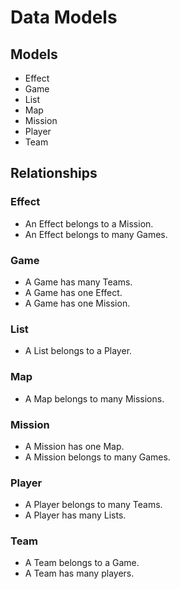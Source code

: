 # Data Models 

## Models
- Effect
- Game
- List
- Map
- Mission
- Player
- Team

## Relationships

### Effect
- An Effect belongs to a Mission.
- An Effect belongs to many Games.

### Game
- A Game has many Teams.
- A Game has one Effect.
- A Game has one Mission.

### List
- A List belongs to a Player.

### Map
- A Map belongs to many Missions.

### Mission
- A Mission has one Map.
- A Mission belongs to many Games.

### Player
- A Player belongs to many Teams.
- A Player has many Lists.

### Team
- A Team belongs to a Game.
- A Team has many players.
